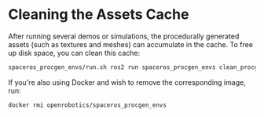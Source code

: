 # Cleaning the Assets Cache

After running several demos or simulations, the procedurally generated assets (such as textures and meshes) can accumulate in the cache. To free up disk space, you can clean this cache:

```bash
spaceros_procgen_envs/run.sh ros2 run spaceros_procgen_envs clean_procgen_cache.py
```

If you're also using Docker and wish to remove the corresponding image, run:

```bash
docker rmi openrobotics/spaceros_procgen_envs
```
